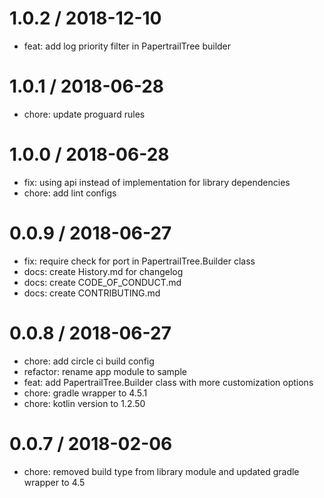 
1.0.2 / 2018-12-10
==================

  * feat: add log priority filter in PapertrailTree builder

1.0.1 / 2018-06-28
==================

  * chore: update proguard rules

1.0.0 / 2018-06-28
==================

  * fix: using api instead of implementation for library dependencies
  * chore: add lint configs

0.0.9 / 2018-06-27
==================

  * fix: require check for port in PapertrailTree.Builder class
  * docs: create History.md for changelog
  * docs: create CODE_OF_CONDUCT.md
  * docs: create CONTRIBUTING.md

0.0.8 / 2018-06-27
==================

  * chore: add circle ci build config
  * refactor: rename app module to sample
  * feat: add PapertrailTree.Builder class with more customization options
  * chore: gradle wrapper to 4.5.1
  * chore: kotlin version to 1.2.50

0.0.7 / 2018-02-06
==================

  * chore: removed build type from library module and updated gradle wrapper to 4.5
